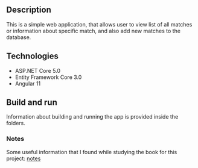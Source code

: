 ## Description
This is a simple web application, that allows user to view list of all matches or information about specific match,
and also add new matches to the database.

## Technologies
* ASP.NET Core 5.0
* Entity Framework Core 3.0
* Angular 11

## Build and run
Information about building and running the app is provided inside the folders.

### Notes
Some useful information that I found while studying the book for this project: [notes](notes.txt)